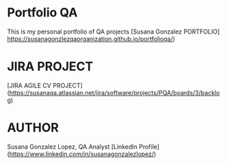 # Portfolio QA
This is my personal portfolio of QA projects
[Susana Gonzalez PORTFOLIO] https://susanagonzlezqaorganization.github.io/portfolioqa/)

 # JIRA PROJECT
 [JIRA AGILE CV PROJECT] (https://susanaqa.atlassian.net/jira/software/projects/PQA/boards/3/backlog)

# AUTHOR
Susana Gonzalez Lopez, QA Analyst
[LinkedIn Profile] (https://www.linkedin.com/in/susanagonzalezlopez/)

 
